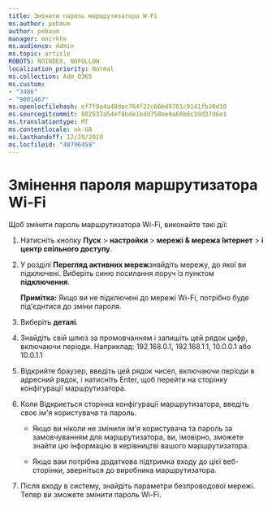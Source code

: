 ```yaml
---
title: Змінити пароль маршрутизатора W-Fi
ms.author: pebaum
author: pebaum
manager: mnirkhe
ms.audience: Admin
ms.topic: article
ROBOTS: NOINDEX, NOFOLLOW
localization_priority: Normal
ms.collection: Adm_O365
ms.custom:
- "3486"
- "9001467"
ms.openlocfilehash: ef7f9a4a40dec764f22c66bd9781c9141fb30d10
ms.sourcegitcommit: 802537a54ef8bde1bdd758ee9a60b6c19d37d6e1
ms.translationtype: MT
ms.contentlocale: uk-UA
ms.lasthandoff: 12/19/2019
ms.locfileid: "40796458"
---
```

# <a name="change-your-wi-fi-router-password"></a>Змінення пароля маршрутизатора Wi-Fi

Щоб змінити пароль маршрутизатора Wi-Fi, виконайте такі дії:

1. Натисніть кнопку **Пуск** > **настройки** > **мережі & мережа Інтернет** > **і центр спільного доступу**.

2. У розділі **Перегляд активних мереж**знайдіть мережу, до якої ви підключені. Виберіть синю посилання поруч із пунктом **підключення**.<br>

   **Примітка:** Якщо ви не підключені до мережі Wi-Fi, потрібно буде під'єднтися до зміни пароля.

3. Виберіть **деталі**.

4. Знайдіть свій шлюз за промовчанням і запишіть цей рядок цифр, включаючи періоди. Наприклад: 192.168.0.1, 192.168.1.1, 10.0.0.1 або 10.0.1.1

5. Відкрийте браузер, введіть цей рядок чисел, включаючи періоди в адресний рядок, і натисніть Enter, щоб перейти на сторінку конфігурації маршрутизатора.

6. Коли Відкриється сторінка конфігурації маршрутизатора, введіть своє ім'я користувача та пароль.<br>
   - Якщо ви ніколи не змінили ім'я користувача та пароль за замовчуванням для маршрутизатора, ви, імовірно, зможете знайти цю інформацію в керівництві вашого маршрутизатора.

   - Якщо вам потрібна додаткова підтримка входу до цієї веб-сторінки, зверніться до виробника маршрутизатора.

7. Після входу в систему, знайдіть параметри безпроводової мережі. Тепер ви зможете змінити пароль Wi-Fi.
